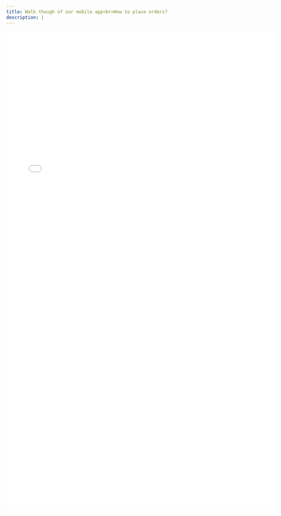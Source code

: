```yaml
---
title: Walk though of our mobile app<br>How to place orders?
description: |
---
```

<div style="text-align: center"><iframe width="720" height="1280" src="//www.youtube.com/embed/krYUD6mJZbU" frameborder="0" allowfullscreen></iframe></div>